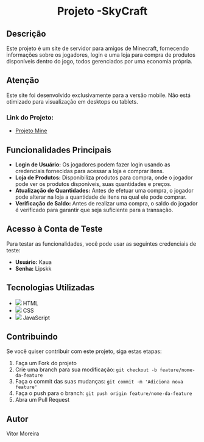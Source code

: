 <h1 align="center">
  Projeto -SkyCraft
</h1>

## Descrição

Este projeto é um site de servidor para amigos de Minecraft, fornecendo informações sobre os jogadores, login e uma loja para compra de produtos disponíveis dentro do jogo, todos gerenciados por uma economia própria.

## Atenção
Este site foi desenvolvido exclusivamente para a versão mobile. Não está otimizado para visualização em desktops ou tablets.

### Link do Projeto:

- [Projeto Mine](https://devitor0.github.io/Projeto-mine/)

## Funcionalidades Principais

- **Login de Usuário:** Os jogadores podem fazer login usando as credenciais fornecidas para acessar a loja e comprar itens.
- **Loja de Produtos:** Disponibiliza produtos para compra, onde o jogador pode ver os produtos disponíveis, suas quantidades e preços.
- **Atualização de Quantidades:** Antes de efetuar uma compra, o jogador pode alterar na loja a quantidade de itens na qual ele pode comprar.
- **Verificação de Saldo:** Antes de realizar uma compra, o saldo do jogador é verificado para garantir que seja suficiente para a transação.

## Acesso à Conta de Teste
Para testar as funcionalidades, você pode usar as seguintes credenciais de teste:
- **Usuário:** Kaua
- **Senha:** Lipskk

## Tecnologias Utilizadas
- <img src="https://img.icons8.com/color/48/000000/html-5.png"/> HTML
- <img src="https://img.icons8.com/color/48/000000/css3.png"/> CSS
- <img src="https://img.icons8.com/color/48/000000/javascript.png"/> JavaScript

## Contribuindo

Se você quiser contribuir com este projeto, siga estas etapas:
1. Faça um Fork do projeto
2. Crie uma branch para sua modificação: `git checkout -b feature/nome-da-feature`
3. Faça o commit das suas mudanças: `git commit -m 'Adiciona nova feature'`
4. Faça o push para o branch: `git push origin feature/nome-da-feature`
5. Abra um Pull Request

## Autor

Vitor Moreira
